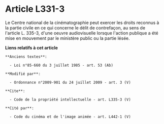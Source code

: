 # Article L331-3

Le Centre national de la cinématographie peut exercer les droits reconnus à la partie civile en ce qui concerne le délit de
contrefaçon, au sens de l'article L. 335-3, d'une oeuvre audiovisuelle lorsque l'action publique a été mise en mouvement par
le ministère public ou la partie lésée.

**Liens relatifs à cet article**

	**Anciens textes**:

	  - Loi n°85-660 du 3 juillet 1985 - art. 53 (Ab)

	**Modifié par**:

	  - Ordonnance n°2009-901 du 24 juillet 2009 - art. 3 (V)

	**Cite**:

	  - Code de la propriété intellectuelle - art. L335-3 (V)

	**Cité par**:

	  - Code du cinéma et de l'image animée - art. L442-1 (V)

